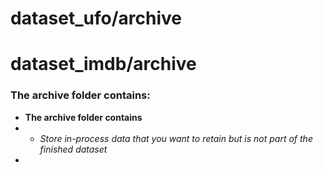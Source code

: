 # dataset_ufo/archive

# dataset_imdb/archive
### The archive folder contains: 
 - **The archive folder contains**
 -    - *Store in-process data that you want to retain but is not part of the finished dataset*
 -   
